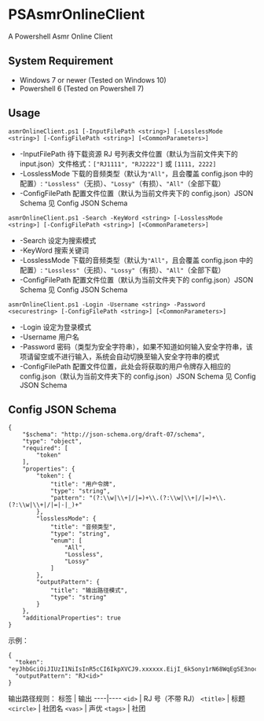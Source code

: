 # PSAsmrOnlineClient
A Powershell Asmr Online Client

## System Requirement
- Windows 7 or newer (Tested on Windows 10)
- Powershell 6 (Tested on Powershell 7)

## Usage
```asmrOnlineClient.ps1 [-InputFilePath <string>] [-LosslessMode <string>] [-ConfigFilePath <string>] [<CommonParameters>]```
- -InputFilePath 待下载资源 RJ 号列表文件位置（默认为当前文件夹下的 input.json）文件格式：`["RJ1111", "RJ2222"]` 或 `[1111, 2222]`
- -LosslessMode 下载的音频类型（默认为`"All"`，且会覆盖 config.json 中的配置）: `"Lossless"`（无损）、`"Lossy"`（有损）、`"All"`（全部下载）
- -ConfigFilePath 配置文件位置（默认为当前文件夹下的 config.json）JSON Schema 见 Config JSON Schema

```asmrOnlineClient.ps1 -Search -KeyWord <string> [-LosslessMode <string>] [-ConfigFilePath <string>] [<CommonParameters>]```
- -Search 设定为搜索模式
- -KeyWord 搜索关键词
- -LosslessMode 下载的音频类型（默认为`"All"`，且会覆盖 config.json 中的配置）: `"Lossless"`（无损）、`"Lossy"`（有损）、`"All"`（全部下载）
- -ConfigFilePath 配置文件位置（默认为当前文件夹下的 config.json）JSON Schema 见 Config JSON Schema

```asmrOnlineClient.ps1 -Login -Username <string> -Password <securestring> [-ConfigFilePath <string>] [<CommonParameters>]```
- -Login 设定为登录模式
- -Username 用户名
- -Password 密码（类型为安全字符串），如果不知道如何输入安全字符串，该项请留空或不进行输入，系统会自动切换至输入安全字符串的模式
- -ConfigFilePath 配置文件位置，此处会将获取的用户令牌存入相应的 config.json（默认为当前文件夹下的 config.json）JSON Schema 见 Config JSON Schema
## Config JSON Schema
```
{
    "$schema": "http://json-schema.org/draft-07/schema",
    "type": "object",
    "required": [
        "token"
    ],
    "properties": {
        "token": {
            "title": "用户令牌",
            "type": "string",
            "pattern": "(?:\\w|\\+|/|=)+\\.(?:\\w|\\+|/|=)+\\.(?:\\w|\\+|/|=|-|_)+"
        },
        "losslessMode": {
            "title": "音频类型",
            "type": "string",
            "enum": [
                "All",
                "Lossless",
                "Lossy"
            ]
        },
        "outputPattern": {
            "title": "输出路径模式",
            "type": "string"
        }
    },
    "additionalProperties": true
}
```
示例：
```
{
  "token": "eyJhbGciOiJIUzI1NiIsInR5cCI6IkpXVCJ9.xxxxxx.EijI_6kSony1rN68WqEgSE3nocpIOt7CLk03ljoTn9Q",
  "outputPattern": "RJ<id>"
}
```
输出路径规则：
标签 | 输出
----|----
`<id>` | RJ 号（不带 RJ）
`<title>` | 标题
`<circle>` | 社团名
`<vas>` | 声优
`<tags>` | 社团
